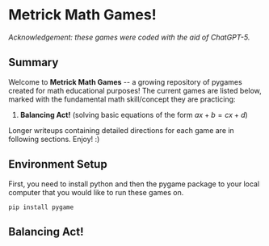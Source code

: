 # Metrick Math Games!

*Acknowledgement: these games were coded with the aid of ChatGPT-5.*

## Summary

Welcome to **Metrick Math Games** -- a growing repository of pygames created for math educational purposes! The current games are listed below, marked with the fundamental math skill/concept they are practicing:

1. **Balancing Act!** (solving basic equations of the form $ax + b = cx + d$)

Longer writeups containing detailed directions for each game are in following sections. Enjoy! :)

## Environment Setup

First, you need to install python and then the pygame package to your local computer that you would like to run these games on.

```{python}
pip install pygame
```

## Balancing Act!

